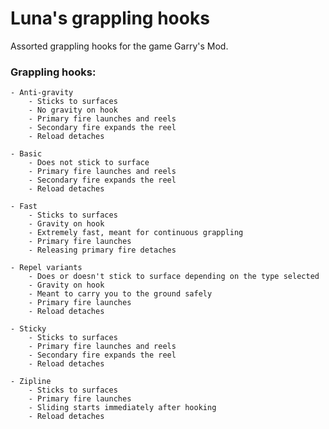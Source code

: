# Luna's grappling hooks
Assorted grappling hooks for the game Garry's Mod.

### Grappling hooks:
    - Anti-gravity
        - Sticks to surfaces
        - No gravity on hook
        - Primary fire launches and reels
        - Secondary fire expands the reel
        - Reload detaches

    - Basic
        - Does not stick to surface
        - Primary fire launches and reels
        - Secondary fire expands the reel
        - Reload detaches

    - Fast
        - Sticks to surfaces
        - Gravity on hook
        - Extremely fast, meant for continuous grappling
        - Primary fire launches
        - Releasing primary fire detaches

    - Repel variants
        - Does or doesn't stick to surface depending on the type selected
        - Gravity on hook
        - Meant to carry you to the ground safely
        - Primary fire launches
        - Reload detaches

    - Sticky
        - Sticks to surfaces
        - Primary fire launches and reels
        - Secondary fire expands the reel
        - Reload detaches
        
    - Zipline
        - Sticks to surfaces
        - Primary fire launches
        - Sliding starts immediately after hooking
        - Reload detaches

